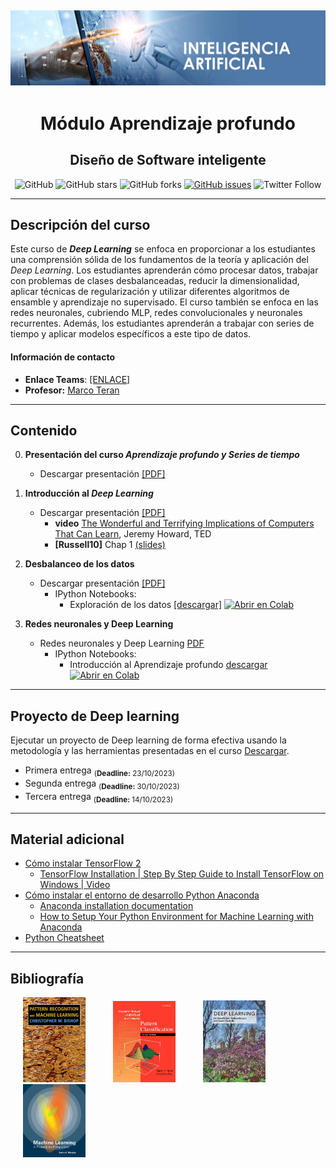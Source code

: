 [![banner](/_assets/pics/bannerAI.jpg)](https://github.com/marcoteran/deeplearning)
---
<div align="center">

# Módulo Aprendizaje profundo
## Diseño de Software inteligente
![GitHub](https://img.shields.io/github/license/marcoteran/lst)
![GitHub stars](https://img.shields.io/github/stars/marcoteran/lst)
![GitHub forks](https://img.shields.io/github/forks/marcoteran/lst)
[![GitHub issues](https://img.shields.io/github/issues/marcoteran/lst?color=%23fa251e&logo=GitHub)](https://github.com/marcoteran/lst/issues)
![Twitter Follow](https://img.shields.io/twitter/follow/marcotulioteran?style=social)
</div>


---
## Descripción del curso
Este curso de ***Deep Learning*** se enfoca en proporcionar a los estudiantes una comprensión sólida de los fundamentos de la teoría y aplicación del *Deep Learning*. Los estudiantes aprenderán cómo procesar datos, trabajar con problemas de clases desbalanceadas, reducir la dimensionalidad, aplicar técnicas de regularización y utilizar diferentes algoritmos de ensamble y aprendizaje no supervisado. El curso también se enfoca en las redes neuronales, cubriendo MLP, redes convolucionales y neuronales recurrentes. Además, los estudiantes aprenderán a trabajar con series de tiempo y aplicar modelos específicos a este tipo de datos.

#### Información de contacto
* **Enlace Teams**: [[ENLACE]](https://teams.microsoft.com/l/meetup-join/19:meeting_MzQ0MjRiMDQtMTEyOS00NzRhLTg2MzMtYjZiN2Y2YjhhN2Vk@thread.v2/0?context=%7B%22Tid%22:%2203e1b226-5789-4a97-90f6-44a44241ba6d%22,%22Oid%22:%227c8fb56a-fba6-410c-bafe-3fded33caefe%22%7D)
* **Profesor:** [Marco Teran](https://marcoteran.github.io/)

---
## Contenido
0. **Presentación del curso *Aprendizaje profundo y Series de tiempo***
	* Descargar presentación [[PDF]](https://github.com/marcoteran/dl/raw/master/lectures/00_dl_syllabus.pdf)

1. **Introducción al *Deep Learning***
	* Descargar presentación [[PDF]](https://github.com/marcoteran/dl/raw/master/lectures/01_dl_introductiontodeeplearning.pdf)
		* **video** [The Wonderful and Terrifying Implications of Computers That Can Learn](https://www.ted.com/talks/jeremy_howard_the_wonderful_and_terrifying_implications_of_computers_that_can_learn), Jeremy Howard, TED
		* **[Russell10]** Chap 1 [(slides)](http://aima.eecs.berkeley.edu/slides-pdf/chapter01.pdf)
2. **Desbalanceo de los datos**
	* Descargar presentación [[PDF]](https://github.com/marcoteran/dl/raw/master/lectures/02_dl_imbalanceddata.pdf)
		* IPython Notebooks:
			- Exploración de los datos [[descargar]](https://github.com/marcoteran/dl/blob/master/notebooks/1.2_machinelearning_imbalanceddata.ipynb)
			[![Abrir en Colab](https://colab.research.google.com/assets/colab-badge.svg)](https://colab.research.google.com/github/marcoteran/dl/blob/master/notebooks/1.2_machinelearning_imbalanceddata.ipynb)
3. **Redes neuronales y Deep Learning** 
	* Redes neuronales y Deep Learning [PDF](https://github.com/marcoteran/dl/raw/master/lectures/03_dl_deeplearning.pdf)
		* IPython Notebooks:
			- Introducción al Aprendizaje profundo [descargar](https://github.com/marcoteran/dl/blob/master/notebooks/3.1_deepleaningintroduction_dnn.ipynb)
			[![Abrir en Colab](https://colab.research.google.com/assets/colab-badge.svg)](https://colab.research.google.com/github/marcoteran/dl/blob/master/notebooks/3.1_deepleaningintroduction_dnn.ipynb)

---
## Proyecto de Deep learning
Ejecutar un proyecto de Deep learning de forma efectiva usando la metodología y las herramientas presentadas en el curso [Descargar](https://github.com/marcoteran/dl/raw/master/homeworks/dl_proyecto.pdf).
* Primera entrega <sub>(**Deadline:** 23/10/2023)</sub>
* Segunda entrega <sub>(**Deadline:** 30/10/2023)</sub>
* Tercera entrega <sub>(**Deadline:** 14/10/2023)</sub>
<!--* Primera entrega <sub>(**Deadline:** 16/03/2021->**23/03/2021** (Extended))</sub>
* Primera y segunda entrega <sub>(**Deadline:** 08/04/2021** (Extended))</sub>-->

---
## Material adicional
* [Cómo instalar TensorFlow 2](https://www.tensorflow.org/install?hl=es-419)
	* [TensorFlow Installation | Step By Step Guide to Install TensorFlow on Windows | Video](https://www.youtube.com/watch?v=s4Lcf9du9L8)
* [Cómo instalar el entorno de desarrollo Python Anaconda](https://github.com/marcoteran/deeplearning/raw/master/aditionalmaterial/documentation/instalarPython_Anaconda.pdf)
	* [Anaconda installation documentation](https://docs.anaconda.com/anaconda/install/windows/)
	* [How to Setup Your Python Environment for Machine Learning with Anaconda](https://machinelearningmastery.com/setup-python-environment-machine-learning-deep-learning-anaconda/)
* [Python Cheatsheet](https://github.com/marcoteran/deeplearning/raw/master/aditionalmaterial/cheatsheetsandinfographics/pythoncheatsheets.pdf)

---
## Bibliografía

<p float="left">

[<img src="/_assets/pics/BishopPattern Recognition.jpg" width="100" alt="Christopher M. Bishop - Pattern Recognition and Machine Learning" title="Christopher M. Bishop - Pattern Recognition and Machine Learning" hspace="20">](https://github.com/marcoteran/deeplearningmodule/raw/main/aditionalmaterial/books/Christopher%20M.%20Bishop%20-%20Pattern%20Recognition%20and%20Machine%20Learning.pdf)
[<img src="/_assets/pics/DudaPatternclassification.jpg" width="100" alt="Richard O. Duda - Pattern classification" title="Richard O. Duda - Pattern classification" hspace="20">](https://github.com/marcoteran/deeplearningmodule/raw/main/aditionalmaterial/books/Richard%20O.%20Duda%20-%20Pattern%20classification.pdf)
[<img src="/_assets/pics/IanGoodfellowDeepLearning.jpg" width="100" alt="Ian Goodfellow - Deep Learning" title="Ian Goodfellow - Deep Learning" hspace="20">](https://github.com/marcoteran/deeplearningmodule/raw/main/aditionalmaterial/books/Ian%20Goodfellow%20-%20Deep%20Learning.pdf)
[<img src="/_assets/pics/MurphyMachine Learning.jpg" width="100" alt="Kevin P. Murphy - Machine Learning_ A Probabilistic Perspective" title="Kevin P. Murphy - Machine Learning_ A Probabilistic Perspective" hspace="20">](https://github.com/marcoteran/deeplearningmodule/raw/main/aditionalmaterial/books/Kevin%20P.%20Murphy%20-%20Machine%20Learning_%20A%20Probabilistic%20Perspective.pdf)
</p>